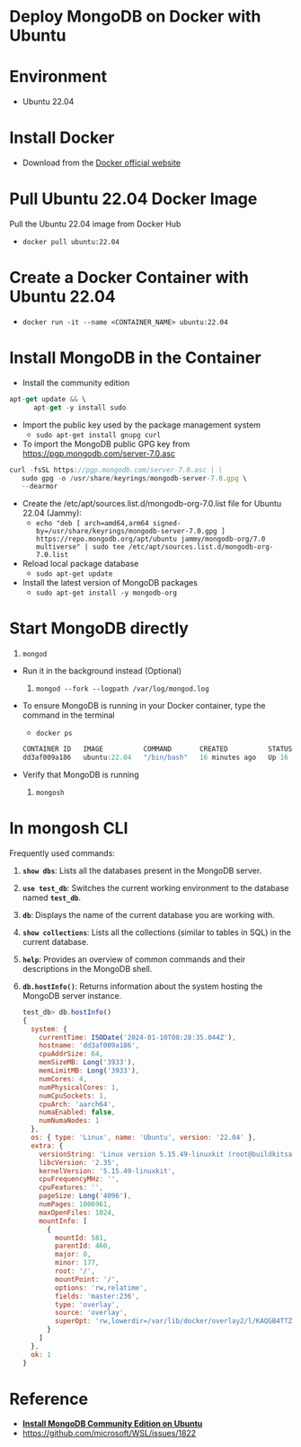 # Deploy MongoDB on Docker with Ubuntu

# Environment

- Ubuntu 22.04

# Install Docker

- Download from the [Docker official website](https://www.docker.com/)

# Pull Ubuntu 22.04 Docker Image

Pull the Ubuntu 22.04 image from Docker Hub

- `docker pull ubuntu:22.04`

# Create a Docker Container with Ubuntu 22.04

- `docker run -it --name <CONTAINER_NAME> ubuntu:22.04`

# Install MongoDB in the Container

- Install the community edition

```jsx
apt-get update && \
      apt-get -y install sudo
```

- Import the public key used by the package management system
  - `sudo apt-get install gnupg curl`
- To import the MongoDB public GPG key from https://pgp.mongodb.com/server-7.0.asc

```jsx
curl -fsSL https://pgp.mongodb.com/server-7.0.asc | \
   sudo gpg -o /usr/share/keyrings/mongodb-server-7.0.gpg \
   --dearmor
```

- Create the /etc/apt/sources.list.d/mongodb-org-7.0.list file for Ubuntu 22.04 (Jammy):
  - `echo "deb [ arch=amd64,arm64 signed-by=/usr/share/keyrings/mongodb-server-7.0.gpg ] https://repo.mongodb.org/apt/ubuntu jammy/mongodb-org/7.0 multiverse" | sudo tee /etc/apt/sources.list.d/mongodb-org-7.0.list`
- Reload local package database
  - `sudo apt-get update`
- Install the latest version of MongoDB packages
  - `sudo apt-get install -y mongodb-org`

# Start MongoDB directly

1. `mongod`

- Run it in the background instead (Optional)
  1. `mongod --fork --logpath /var/log/mongod.log`
- To ensure MongoDB is running in your Docker container, type the command in the terminal
    - `docker ps`
    
    ```jsx
    CONTAINER ID   IMAGE          COMMAND       CREATED          STATUS          PORTS     NAMES
    dd3af009a186   ubuntu:22.04   "/bin/bash"   16 minutes ago   Up 16 minutes             mongodb_container_1558
    ```
    
- Verify that MongoDB is running
  1. `mongosh`

# In mongosh CLI

Frequently used commands:

1. **`show dbs`**: Lists all the databases present in the MongoDB server.
2. **`use test_db`**: Switches the current working environment to the database named **`test_db`**.
3. **`db`**: Displays the name of the current database you are working with.
4. **`show collections`**: Lists all the collections (similar to tables in SQL) in the current database.
5. **`help`**: Provides an overview of common commands and their descriptions in the MongoDB shell.
6. **`db.hostInfo()`**: Returns information about the system hosting the MongoDB server instance.

   ```jsx
   test_db> db.hostInfo()
   {
     system: {
       currentTime: ISODate('2024-01-10T08:28:35.044Z'),
       hostname: 'dd3af009a186',
       cpuAddrSize: 64,
       memSizeMB: Long('3933'),
       memLimitMB: Long('3933'),
       numCores: 4,
       numPhysicalCores: 1,
       numCpuSockets: 1,
       cpuArch: 'aarch64',
       numaEnabled: false,
       numNumaNodes: 1
     },
     os: { type: 'Linux', name: 'Ubuntu', version: '22.04' },
     extra: {
       versionString: 'Linux version 5.15.49-linuxkit (root@buildkitsandbox) (gcc (Alpine 10.2.1_pre1) 10.2.1 20201203, GNU ld (GNU Binutils) 2.35.2) #1 SMP PREEMPT Tue Sep 13 07:51:32 UTC 2022',
       libcVersion: '2.35',
       kernelVersion: '5.15.49-linuxkit',
       cpuFrequencyMHz: '',
       cpuFeatures: '',
       pageSize: Long('4096'),
       numPages: 1006961,
       maxOpenFiles: 1024,
       mountInfo: [
         {
           mountId: 581,
           parentId: 460,
           major: 0,
           minor: 177,
           root: '/',
           mountPoint: '/',
           options: 'rw,relatime',
           fields: 'master:236',
           type: 'overlay',
           source: 'overlay',
           superOpt: 'rw,lowerdir=/var/lib/docker/overlay2/l/KAQGB4TTZ6QAZNT4PHT52W6ZDQ:/var/lib/docker/overlay2/l/F7JUNZKKUQF4Q3UB2WMEDUKGL2,upperdir=/var/lib/docker/overlay2/05fcc949ee5cbcfb08821ec5c5829f70d123059658eff4d8c69f5c58c3290773/diff,workdir=/var/lib/docker/overlay2/05fcc949ee5cbcfb08821ec5c5829f70d123059658eff4d8c69f5c58c3290773/work'
         }
       ]
     },
     ok: 1
   }
   ```

# Reference

- **[Install MongoDB Community Edition on Ubuntu](https://www.mongodb.com/docs/manual/tutorial/install-mongodb-on-ubuntu/)**
- https://github.com/microsoft/WSL/issues/1822
